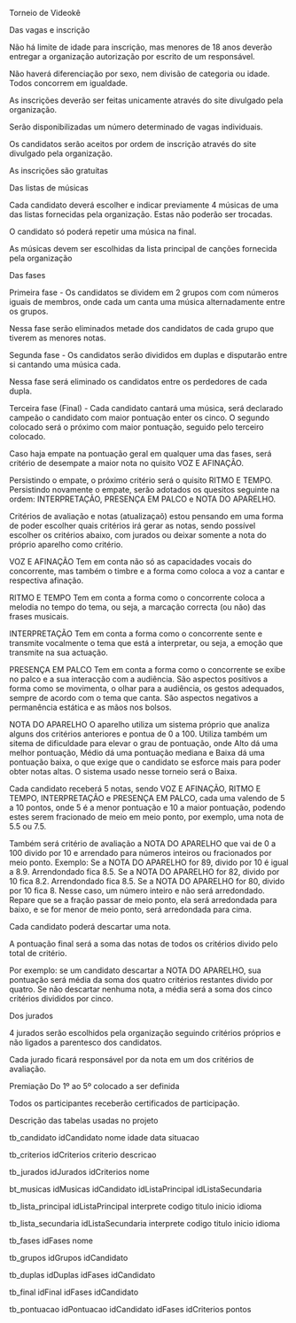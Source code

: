 Torneio de Videokê

Das vagas e inscrição

Não há limite de idade para inscrição, mas menores de 18 anos deverão entregar a organização autorização por escrito de um responsável.

Não haverá diferenciação por sexo, nem divisão de categoria ou idade. Todos concorrem em igualdade.

As inscrições deverão ser feitas unicamente através do site divulgado pela organização.

Serão disponibilizadas um número determinado de vagas individuais.

Os candidatos serão aceitos por ordem de inscrição através do site divulgado pela organização.

As inscrições são gratuítas


Das listas de músicas

Cada candidato deverá escolher e indicar previamente 4 músicas de uma das listas fornecidas pela organização. Estas não poderão ser trocadas.

O candidato só poderá repetir uma música na final.

As músicas devem ser escolhidas da lista principal de canções fornecida pela organização


Das fases

Primeira fase - Os candidatos se dividem em 2 grupos com com números iguais de membros, onde cada um canta uma música alternadamente entre os grupos.

Nessa fase serão eliminados metade dos candidatos de cada grupo que tiverem as menores notas.

Segunda fase - Os candidatos serão divididos em duplas e disputarão entre si cantando uma música cada.

Nessa fase será eliminado os candidatos entre os perdedores de cada dupla.

Terceira fase (Final) - Cada candidato cantará uma música, será declarado campeão o candidato com maior pontuação enter os cinco. O segundo colocado será o próximo com maior pontuação, seguido pelo terceiro colocado.

Caso haja empate na pontuação geral em qualquer uma das fases, será critério de desempate a maior nota no quisito VOZ E AFINAÇÃO.

Persistindo o empate, o próximo critério será o quisito RITMO E TEMPO. Persistindo novamente o empate, serão adotados os quesitos seguinte na ordem: INTERPRETAÇÃO, PRESENÇA EM PALCO e NOTA DO APARELHO.


Critérios de avaliação e notas
(atualizaçaõ) estou pensando em uma forma de poder escolher quais critérios irá gerar as notas, sendo possível escolher os critérios abaixo, com jurados ou deixar somente a nota do próprio aparelho como critério.

VOZ E AFINAÇÃO
Tem em conta não só as capacidades vocais do concorrente, mas também o timbre e a forma como coloca a voz a cantar e respectiva afinação.

RITMO E TEMPO
Tem em conta a forma como o concorrente coloca a melodia no tempo do tema, ou seja, a marcação correcta (ou não) das frases musicais.

INTERPRETAÇÃO
Tem em conta a forma como o concorrente sente e transmite vocalmente o tema que está a interpretar, ou seja, a emoção que transmite na sua actuação.

PRESENÇA EM PALCO 
Tem em conta a forma como o concorrente se exibe no palco e a sua interacção com a audiência. São aspectos positivos a forma como se movimenta, o olhar para a audiência, os gestos adequados, sempre de acordo com o tema que canta. São aspectos negativos a permanência estática e as mãos nos bolsos.

NOTA DO APARELHO
O aparelho utiliza um sistema próprio que analiza alguns dos critérios anteriores e pontua de 0 a 100. Utiliza também um sitema de dificuldade para elevar o grau de pontuação, onde Alto dá uma melhor pontuação, Médio dá uma pontuação mediana e Baixa dá uma pontuação baixa, o que exige que o candidato se esforce mais para poder obter notas altas. O sistema usado nesse torneio será o Baixa.




Cada candidato receberá 5 notas, sendo VOZ E AFINAÇÃO, RITMO E TEMPO, INTERPRETAÇÃO e PRESENÇA EM PALCO, cada uma valendo de 5 a 10 pontos, onde 5 é a menor pontuação e 10 a maior pontuação, podendo estes serem fracionado de meio em meio ponto, por exemplo, uma nota de 5.5 ou 7.5.

Também será critério de avaliação a NOTA DO APARELHO que vai de 0 a 100 divido por 10 e arrendado para números inteiros ou fracionados por meio ponto. Exemplo: Se a NOTA DO APARELHO for 89, divido por 10 é igual a 8.9. Arrendondado fica 8.5. Se a NOTA DO APARELHO for 82, divido por 10 fica 8.2. Arrendondado fica 8.5. Se a NOTA DO APARELHO for 80, divido por 10 fica 8. Nesse caso, um número inteiro e não será arredondado. Repare que se a fração passar de meio ponto, ela será arredondada para baixo, e se for menor de meio ponto, será arredondada para cima.

Cada candidato poderá descartar uma nota. 

A pontuação final será a soma das notas de todos os critérios divido pelo total de critério.

Por exemplo: se um candidato descartar a NOTA DO APARELHO, sua pontuação será média da soma dos quatro critérios restantes divido por quatro. Se não descartar nenhuma nota, a média será a soma dos cinco critérios divididos por cinco.


Dos jurados

4 jurados serão escolhidos pela organização seguindo critérios próprios e não ligados a parentesco dos candidatos.

Cada jurado ficará responsável por da nota em um dos critérios de avaliação.



Premiação
Do 1º ao 5º colocado a ser definida

Todos os participantes receberão certificados de participação.



Descrição das tabelas usadas no projeto

tb_candidato
idCandidato
nome
idade
data
situacao

tb_criterios
idCriterios
criterio
descricao

tb_jurados
idJurados
idCriterios
nome

bt_musicas
idMusicas
idCandidato
idListaPrincipal
idListaSecundaria

tb_lista_principal
idListaPrincipal
interprete
codigo
titulo
inicio
idioma

tb_lista_secundaria
idListaSecundaria
interprete
codigo
titulo
inicio
idioma

tb_fases
idFases
nome

tb_grupos
idGrupos
idCandidato

tb_duplas
idDuplas
idFases
idCandidato

tb_final
idFinal
idFases
idCandidato

tb_pontuacao
idPontuacao
idCandidato
idFases
idCriterios
pontos
